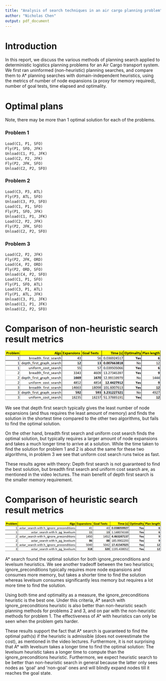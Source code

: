 ```yaml
---
title: "Analysis of search techniques in an air cargo planning problem"
author: "Nicholas Chen"
output: pdf_document
---
```


# Introduction

In this report, we discuss the various methods of planning search applied to deterministic logistics planning problems for an Air Cargo transport system. We first ran uninformed (non-heuristic) planning searches, and compare them to A* planning searches with domain-independent heuristics, using the metrics of number of node expansions (a proxy for memory required), number of goal tests, time elapsed and optimality. 

# Optimal plans 

Note, there may be more than 1 optimal solution for each of the problems.

### Problem 1

    Load(C1, P1, SFO)
    Fly(P1, SFO, JFK)
    Unload(C1, P1, JFK)
    Load(C2, P2, JFK)
    Fly(P2, JFK, SFO)
    Unload(C2, P2, SFO)

### Problem 2

    Load(C3, P3, ATL)
    Fly(P3, ATL, SFO)
    Unload(C3, P3, SFO)
    Load(C1, P1, SFO)
    Fly(P1, SFO, JFK)
    Unload(C1, P1, JFK)
    Load(C2, P2, JFK)
    Fly(P2, JFK, SFO)
    Unload(C2, P2, SFO)

### Problem 3
    
    Load(C2, P2, JFK)
    Fly(P2, JFK, ORD)
    Load(C4, P2, ORD)
    Fly(P2, ORD, SFO)
    Unload(C4, P2, SFO)
    Load(C1, P1, SFO)
    Fly(P1, SFO, ATL)
    Load(C3, P1, ATL)
    Fly(P1, ATL, JFK)
    Unload(C3, P1, JFK)
    Unload(C1, P1, JFK)
    Unload(C2, P2, SFO)


# Comparison of non-heuristic search result metrics

![Comparison of metrics for non-heuristic search](results/result1.png)

We see that depth first search typically gives the least number of node expansions (and thus requires the least amount of memory) and finds the solution in the shortest time compared to the other two algorithms, but fails to find the optimal solution.

On the other hand, breadth first search and uniform cost search finds the optimal solution, but typically requires a larger amount of node expansions and takes a much longer time to arrive at a solution. While the time taken to find the solution for problem 1 and 2 is about the same for these two algorithms, in problem 3 we see that uniform cost search runs twice as fast.

These results agree with theory: Depth first search is not guaranteed to find the best solution, but breadth first search and uniform cost search are, as mentioned in the video lectures. The main benefit of depth first search is the smaller memory requirement.

# Comparison of heuristic search result metrics

![Comparison of metrics for A* search with different heuristics](results/result2.png)

A\* search found the optimal solution for both ignore_preconditions and levelsum heuristics. We see another tradeoff between the two heuristics; ignore_preconditions typically requires more node expansions and consumes more memory, but takes a shorter time to find the solution whereas levelsum consumes significantly less memory but requires a lot more time to find the solution. 

Using both time and optimality as a measure, the ignore_preconditions heuristic is the best one. Under this criteria, A\* search with ignore_preconditions heuristic is also better than non-heuristic seach planning methods for problems 2 and 3, and on par with the non-heuristic methods for problem 1. The effectiveness of A* with heuristics can only be seen when the problem gets harder.

These results support the fact that A\* search is guaranteed to find the optimal path(s) if the heuristic is admissible (does not overestimate the cost), as mentioned in the video lectures. Furthermore, it is not surprising that A\* with levelsum takes a longer time to find the optimal solution: The levelsum heuristic takes a longer time to compute than the ignore_preconditions heuristic. Furthermore, we expect heuristic search to be better than non-heuristic search in general because the latter only sees nodes as 'goal' and 'non-goal' ones and will blindly expand nodes till it reaches the goal state. 